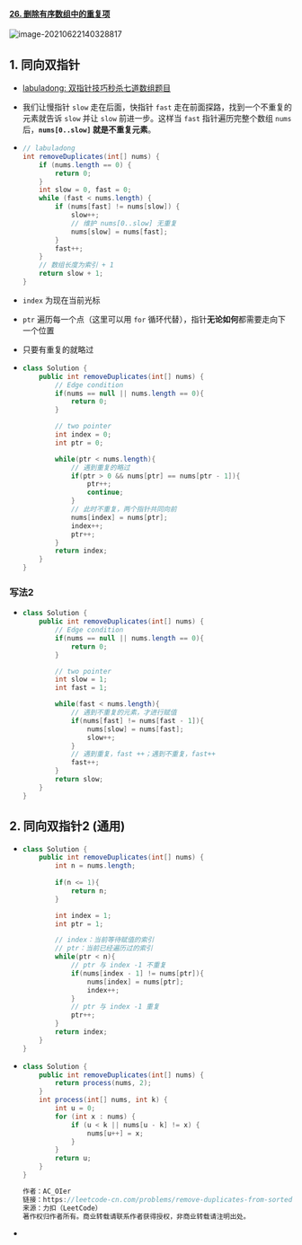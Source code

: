 #### [26. 删除有序数组中的重复项](https://leetcode-cn.com/problems/remove-duplicates-from-sorted-array/)

![image-20210622140328817](https://raw.githubusercontent.com/TWDH/Leetcode-From-Zero/pictures/img/image-20210622140328817.png)

## 1. 同向双指针

- [labuladong: 双指针技巧秒杀七道数组题目](https://labuladong.github.io/algo/2/18/23/)

- 我们让慢指针 `slow` 走在后面，快指针 `fast` 走在前面探路，找到一个不重复的元素就告诉 `slow` 并让 `slow` 前进一步。这样当 `fast` 指针遍历完整个数组 `nums` 后，**`nums[0..slow]` 就是不重复元素**。

- ```java
  // labuladong
  int removeDuplicates(int[] nums) {
      if (nums.length == 0) {
          return 0;
      }
      int slow = 0, fast = 0;
      while (fast < nums.length) {
          if (nums[fast] != nums[slow]) {
              slow++;
              // 维护 nums[0..slow] 无重复
              nums[slow] = nums[fast];
          }
          fast++;
      }
      // 数组长度为索引 + 1
      return slow + 1;
  }
  ```



- `index` 为现在当前光标
- `ptr` 遍历每一个点（这里可以用 `for` 循环代替），指针**无论如何**都需要走向下一个位置
- 只要有重复的就略过

- ```java
  class Solution {
      public int removeDuplicates(int[] nums) {
          // Edge condition
          if(nums == null || nums.length == 0){
              return 0;
          }
  
          // two pointer
          int index = 0;
          int ptr = 0;
  
          while(ptr < nums.length){
              // 遇到重复的略过
              if(ptr > 0 && nums[ptr] == nums[ptr - 1]){
                  ptr++;
                  continue;
              }
              // 此时不重复，两个指针共同向前
              nums[index] = nums[ptr];
              index++;
              ptr++;
          }
          return index;
      }
  }
  ```


### 写法2

- ```java
  class Solution {
      public int removeDuplicates(int[] nums) {
          // Edge condition
          if(nums == null || nums.length == 0){
              return 0;
          }
  
          // two pointer
          int slow = 1;
          int fast = 1;
  
          while(fast < nums.length){
              // 遇到不重复的元素，才进行赋值
              if(nums[fast] != nums[fast - 1]){
                  nums[slow] = nums[fast];
                  slow++;
              }
              // 遇到重复，fast ++；遇到不重复，fast++
              fast++;
          }
          return slow;
      }
  }
  ```


## 2. 同向双指针2 (通用)

- ```java
  class Solution {
      public int removeDuplicates(int[] nums) {
          int n = nums.length;
          
          if(n <= 1){
              return n;
          }
  
          int index = 1;
          int ptr = 1;
  
          // index：当前等待赋值的索引
          // ptr：当前已经遍历过的索引
          while(ptr < n){
              // ptr 与 index -1 不重复
              if(nums[index - 1] != nums[ptr]){
                  nums[index] = nums[ptr];
                  index++;
              }
              // ptr 与 index -1 重复
              ptr++;
          }
          return index;
      }
  }
  ```

- ```java
  class Solution {
      public int removeDuplicates(int[] nums) {   
          return process(nums, 2);
      }
      int process(int[] nums, int k) {
          int u = 0; 
          for (int x : nums) {
              if (u < k || nums[u - k] != x) {
                  nums[u++] = x;
              }
          }
          return u;
      }
  }
  
  作者：AC_OIer
  链接：https://leetcode-cn.com/problems/remove-duplicates-from-sorted-array-ii/solution/gong-shui-san-xie-guan-yu-shan-chu-you-x-glnq/
  来源：力扣（LeetCode）
  著作权归作者所有。商业转载请联系作者获得授权，非商业转载请注明出处。
  ```

- 

 